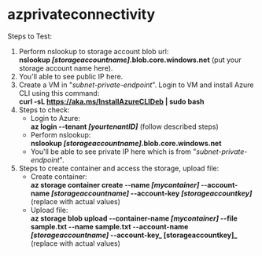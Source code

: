 # azprivateconnectivity

Steps to Test:
1. Perform nslookup to storage account blob url:
   <br />**nslookup _[storageaccountname]_.blob.core.windows.net** (put your storage account name here).
3. You'll able to see public IP here.
4. Create a VM in "_subnet-private-endpoint_". Login to VM and install Azure CLI using this command:
   <br />**curl -sL https://aka.ms/InstallAzureCLIDeb | sudo bash**
5. Steps to check:
   *  Login to Azure:
     <br />**az login --tenant _[yourtenantID]_** (follow described steps)
   *  Perform nslookup:
     <br />**nslookup _[storageaccountname]_.blob.core.windows.net**
   *  You'll be able to see private IP here which is from "_subnet-private-endpoint_".
6. Steps to create container and access the storage, upload file:
   * Create container:
     <br />**az storage container create --name _[mycontainer]_ --account-name _[storageaccountname]_ --account-key _[storageaccountkey]_**   (replace with actual values)
   * Upload file:
     <br />**az storage blob upload --container-name _[mycontainer]_ --file sample.txt --name sample.txt  --account-name _[storageaccountname]_ --account-key_ [storageaccountkey]_**  (replace with actual values)
